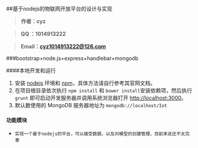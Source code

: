 ##基于nodejs的物联网开放平台的设计与实现 

> **作者：cyz**


> **QQ  ：1014913222**


> **Email：cyz1014913222@126.com**

###bootstrap+node.js+express+handlebar+mongodb

####本地开发和运行

1. 安装 [nodejs](http://nodejs.org) 环境和 [npm](https://www.npmjs.org)，具体方法请自行参考其官网文档。
2. 在项目根目录依次执行 `npm install` 和 `bower install`安装依赖项，然后执行 `grunt` 即可启动开发服务器并调用系统浏览器打开 <http://localhost:3000>。
3. 默认数使用的 MongoDB 服务器地址为 `mongodb://localhost/Iot`

#### 功能模块

- `实现一个基于nodejs的平台，可以接受数据，以及对模型的创建管理，目前来说还不太完善`
